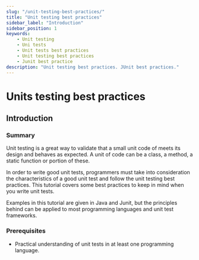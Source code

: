 ```yaml
---
slug: "/unit-testing-best-practices/"
title: "Unit testing best practices"
sidebar_label: "Introduction"
sidebar_position: 1
keywords:
    - Unit testing
    - Uni tests
    - Unit tests best practices
    - Unit testing best practices
    - Junit best practice
description: "Unit testing best practices. JUnit best practices."
---
```


# Units testing best practices
## Introduction

### Summary
Unit testing is a great way to validate that a small unit code of meets its design and behaves as expected. A unit of code can be a class, a method, a static function or portion of these.

In order to write good unit tests, programmers must take into consideration the characteristics of a good unit test and follow the unit testing best practices. This tutorial covers some best practices to keep in mind when you write unit tests.

Examples in this tutorial are given in Java and Junit, but the principles behind can be applied to most programming languages and unit test frameworks.

### Prerequisites
- Practical understanding of unit tests in at least one programming language.





